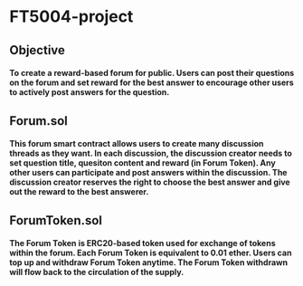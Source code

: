# FT5004-project
## Objective
#### To create a reward-based forum for public. Users can post their questions on the forum and set reward for the best answer to encourage other users to actively post answers for the question.


## Forum.sol
#### This forum smart contract allows users to create many discussion threads as they want. In each discussion, the discussion creator needs to set question title, quesiton content and reward (in Forum Token). Any other users can participate and post answers within the discussion. The discussion creator reserves the right to choose the best answer and give out the reward to the best answerer.

## ForumToken.sol
#### The Forum Token is ERC20-based token used for exchange of tokens within the forum. Each Forum Token is equivalent to 0.01 ether. Users can top up and withdraw Forum Token anytime. The Forum Token withdrawn will flow back to the circulation of the supply.
